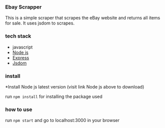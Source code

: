### Ebay Scrapper

This is a simple scraper that scrapes the eBay website and returns all items for sale. It uses jsdom to scrapes.

### tech stack

- javascript
- [Node js](https://nodejs.org/id)
- [Express](https://www.npmjs.com/package/express)
- [Jsdom](https://www.npmjs.com/package/jsdom/v/14.1.0)

### install

*Install Node js latest version (visit link Node js above to download)

run `npm install` for installing the package used

### how to use

run `npm start` and go to localhost:3000 in your browser
